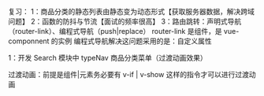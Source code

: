复习：
1：商品分类的静态列表由静态变为动态形式【获取服务器数据，解决跨域问题】
2：函数的防抖与节流【面试的频率很高】
3：路由跳转：声明式导航（router-link）、编程式导航（push|replace）
router-link 是组件，是 vue-componnent 的实例
编程式导航解决这问题采用的是：自定义属性

1：开发 Search 模块中 typeNav 商品分类菜单（过渡动画效果）

过渡动画：前提是组件|元素务必要有 v-if | v-show 这样的指令才可以进行过渡动画